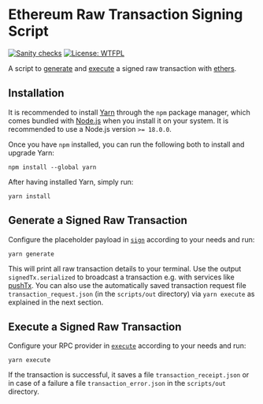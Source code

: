 # Ethereum Raw Transaction Signing Script

[![Sanity checks](https://github.com/pcaversaccio/raw-tx/actions/workflows/checks.yml/badge.svg)](https://github.com/pcaversaccio/raw-tx/actions/workflows/checks.yml)
[![License: WTFPL](https://img.shields.io/badge/License-WTFPL-blue.svg)](http://www.wtfpl.net/about)

A script to [generate](./scripts/sign.ts) and [execute](./scripts/execute.ts) a signed raw transaction with [ethers](https://docs.ethers.org/v6).

## Installation

It is recommended to install [Yarn](https://classic.yarnpkg.com) through the `npm` package manager, which comes bundled with [Node.js](https://nodejs.org/en) when you install it on your system. It is recommended to use a Node.js version `>= 18.0.0`.

Once you have `npm` installed, you can run the following both to install and upgrade Yarn:

```console
npm install --global yarn
```

After having installed Yarn, simply run:

```console
yarn install
```

## Generate a Signed Raw Transaction

Configure the placeholder payload in [`sign`](./scripts/sign.ts) according to your needs and run:

```console
yarn generate
```

This will print all raw transaction details to your terminal. Use the output `signedTx.serialized` to broadcast a transaction e.g. with services like [pushTx](https://etherscan.io/pushTx). You can also use the automatically saved transaction request file `transaction_request.json` (in the `scripts/out` directory) via `yarn execute` as explained in the next section.

## Execute a Signed Raw Transaction

Configure your RPC provider in [`execute`](./scripts/execute.ts) according to your needs and run:

```console
yarn execute
```

If the transaction is successful, it saves a file `transaction_receipt.json` or in case of a failure a file `transaction_error.json` in the `scripts/out` directory.
